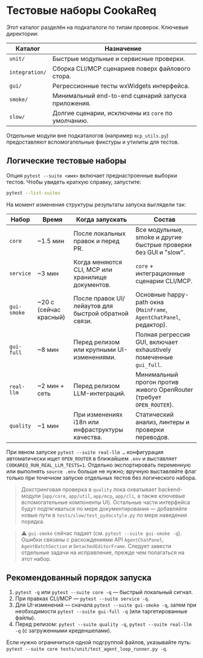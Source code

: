 # Тестовые наборы CookaReq

Этот каталог разделён на подкаталоги по типам проверок. Ключевые директории:

| Каталог | Назначение |
|---------|------------|
| `unit/` | Быстрые модульные и сервисные проверки. |
| `integration/` | Сборка CLI/MCP сценариев поверх файлового стора. |
| `gui/` | Регрессионные тесты wxWidgets интерфейса. |
| `smoke/` | Минимальный end-to-end сценарий запуска приложения. |
| `slow/` | Долгие сценарии, исключены из `core` по умолчанию. |

Отдельные модули вне подкаталогов (например `mcp_utils.py`) предоставляют вспомогательные фикстуры и утилиты для тестов.

## Логические тестовые наборы

Опция `pytest --suite <имя>` включает преднастроенные выборки тестов. Чтобы увидеть краткую справку, запустите:

```bash
pytest --list-suites
```

На момент изменения структуры результаты запуска выглядели так:

| Набор | Время | Когда запускать | Состав |
|-------|-------|-----------------|--------|
| `core` | ~1.5 мин | После локальных правок и перед PR. | Все модульные, smoke и другие быстрые проверки без GUI и "slow". |
| `service` | ~3 мин | Когда меняются CLI, MCP или хранилище документов. | `core` + интеграционные сценарии CLI/MCP. |
| `gui-smoke` | ~20 с (сейчас красный) | После правок UI/лейаутов для быстрой обратной связи. | Основные happy-path окна (`MainFrame`, `AgentChatPanel`, редактор). |
| `gui-full` | ~8 мин | Перед релизом или крупными UI-изменениями. | Полная регрессия GUI, включает exhaustively помеченные `gui_full`. |
| `real-llm` | ~2 мин + сеть | Перед релизом LLM-интеграций. | Минимальный прогон против живого OpenRouter (требует `OPEN_ROUTER`). |
| `quality` | ~1 мин | При изменениях i18n или инфраструктуры качества. | Статический анализ, линтеры и проверки переводов. |

При явном запуске `pytest --suite real-llm …` конфигурация автоматически ищет
`OPEN_ROUTER` в ближайшем `.env` и выставляет `COOKAREQ_RUN_REAL_LLM_TESTS=1`.
Отдельно экспортировать переменную или выполнять `source .env` больше не
нужно; вручную выставляйте флаг только при точечном запуске отдельных тестов
без логического набора.

> Докстринговая проверка в `quality` пока охватывает backend-модули (`app/core`, `app/util`, `app/mcp`, `app/cli`, а также
> ключевые вспомогательные компоненты UI). Остальные части интерфейса будут подтягиваться по мере документирования —
> добавляйте новые пути в `tests/slow/test_pydocstyle.py` по мере наведения порядка.

> ⚠️ `gui-smoke` сейчас падает (см. `pytest --suite gui-smoke -q`). Ошибки связаны с расхождениями API `AgentChatPanel`, `AgentBatchSection` и `DetachedEditorFrame`. Следует завести отдельные задачи на исправление, прежде чем полагаться на этот набор.

## Рекомендованный порядок запуска

1. `pytest -q` или `pytest --suite core -q` — быстрый локальный сигнал.
2. При правках CLI/MCP — `pytest --suite service -q`.
3. Для UI-изменений — сначала `pytest --suite gui-smoke -q`, затем при необходимости `pytest --suite gui-full -q` (или таргетированные файлы).
4. Перед релизом: `pytest --suite quality -q`, `pytest --suite real-llm -q` (с загруженными креденшелами).

Если нужно ограничиться одной подгруппой файлов, указывайте путь: `pytest --suite core tests/unit/test_agent_loop_runner.py -q`.

